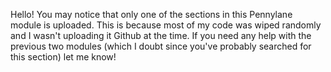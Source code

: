Hello! You may notice that only one of the sections in this Pennylane module is uploaded.
This is because most of my code was wiped randomly and I wasn't uploading it Github at the time.
If you need any help with the previous two modules (which I doubt since you've probably searched for this section) let me know!
